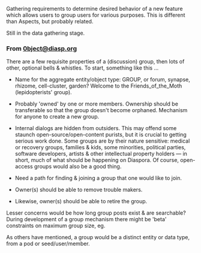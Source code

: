 Gathering requirements to determine desired behavior of a new feature which allows users to group users for various purposes. This is different than Aspects, but probably related.

Still in the data gathering stage.

### From 0bject@diasp.org

There are a few requisite properties of a (discussion) group, then lots of other, optional bells & whistles. To start, something like this ...

* Name for the aggregate entity/object type: GROUP, or forum, synapse, rhizome, cell-cluster, garden?  Welcome to the Friends_of_the_Moth (lepidopterists' group).
 
* Probably 'owned' by one or more members. Ownership should be transferable so that the group doesn't become orphaned.  Mechanism for anyone to create a new group.
 
* Internal dialogs are hidden from outsiders.  This may offend some staunch open-source/open-content purists, but it is crucial to getting serious work done. Some groups are by their nature sensitive: medical or recovery groups, families & kids, some minorities, political parties, software developers, artists & other intellectual property holders — in short, much of what should be happening on Diaspora.  Of course, open-access groups would also be a good thing.
 
* Need a path for finding & joining a group that one would like to join.

* Owner(s) should be able to remove trouble makers. 
 
* Likewise, owner(s) should be able to retire the group.
 
Lesser concerns would be how long group posts exist & are searchable? During development of a group mechanism there might be 'beta' constraints on maximum group size, eg.

As others have mentioned, a group would be a distinct entity or data type, from a pod or seed/user/member.
